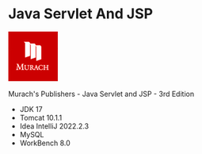 # Java Servlet And JSP
![alt text](intellij/ex_starts/ch04_ex1_survey/src/main/webapp/images/murachlogo.jpg)

Murach's Publishers - Java Servlet and JSP - 3rd Edition 
    
- JDK 17
- Tomcat 10.1.1
- Idea IntelliJ 2022.2.3
- MySQL
- WorkBench 8.0

